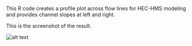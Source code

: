 This R code creates a profile plot across flow lines for HEC-HMS modeling and provides channel slopes at left and right.

This is the screenshot of the result.

![alt text](https://github.com/sulochandhungel/Data-Analysis-using-R/Hydrology/TerrainPlot/PlotTerrainResult.jpg?raw=true)


